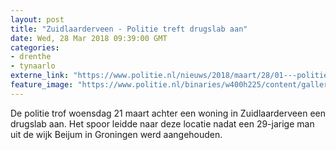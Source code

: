 ```yaml
---
layout: post
title: "Zuidlaarderveen - Politie treft drugslab aan"
date: Wed, 28 Mar 2018 09:39:00 GMT
categories: 
- drenthe 
- tynaarlo 
externe_link: "https://www.politie.nl/nieuws/2018/maart/28/01---politie-treft-drugslab-aan.html"
feature_image: "https://www.politie.nl/binaries/w400h225/content/gallery/politie/stockfotos/drugs/drugslab-onderzocht-door-rechercheurs.jpg"
---
```


De politie trof woensdag 21 maart achter een woning in Zuidlaarderveen een drugslab aan. Het spoor leidde naar deze locatie nadat een 29-jarige man uit de wijk Beijum in Groningen werd aangehouden.
